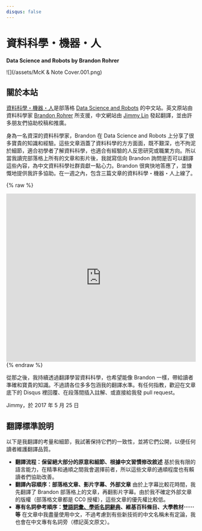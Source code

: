 ```yaml
---
disqus: false
---
```


# 資料科學・機器・人

**Data Science and Robots by Brandon Rohrer**

![](/assets/McK & Note Cover.001.png)

## 關於本站

[資料科學・機器・人](https://brohrer.mcknote.com/)是部落格 [Data Science and Robots](https://brohrer.github.io/blog.html) 的中文站。英文原站由資料科學家 [Brandon Rohrer](https://www.linkedin.com/in/brohrer/) 所支援，中文網站由 [Jimmy Lin](https://www.linkedin.com/in/imjmln/) 發起翻譯，並由許多朋友們協助校稿和推廣。

身為一名資深的資料科學家，Brandon 在 Data Science and Robots 上分享了很多寶貴的知識和經驗。這些文章涵蓋了資料科學的方方面面，既不艱深，也不拘泥於細節，適合初學者了解資料科學，也適合有經驗的人反思研究或職業方向。所以當我讀完部落格上所有的文章和影片後，我就寫信向 Brandon 詢問是否可以翻譯這些內容，為中文資料科學社群貢獻一點心力。Brandon 很爽快地答應了，並慷慨地提供我許多協助。在一週之內，包含三篇文章的資料科學・機器・人上線了。

{% raw %}
<iframe src="https://www.facebook.com/plugins/post.php?href=https%3A%2F%2Fwww.facebook.com%2FDataScienceAndRobots%2Fposts%2F428807957489372%3A0&width=500" width="100%" height="448" style="border:none;overflow:hidden" scrolling="no" frameborder="0" allowTransparency="true"></iframe>
{% endraw %}

從那之後，我持續透過翻譯學習資料科學，也希望能像 Brandon 一樣，帶給讀者準確和寶貴的知識。不過請各位多多包涵我的翻譯水準。有任何指教，歡迎在文章底下的 Disqus 裡回覆、在段落間插入註解、或直接給我發 pull request。

Jimmy，於 2017 年 5 月 25 日

## 翻譯標準說明

以下是我翻譯的考量和細節，我試著保持它們的一致性，並將它們公開，以便任何讀者維護翻譯品質。

* **翻譯流程：保留絕大部分的原意和細節、根據中文習慣修改敘述**
  基於我有限的語言能力，在精準和通順之間我會選擇前者，所以這些文章的通順程度也有賴讀者們協助改善。
* **翻譯內容順序：部落格文章、影片字幕、外部文章**
  由於上字幕比較花時間，我先翻譯了 Brandon 部落格上的文章，再翻影片字幕。由於我不確定外部文章的版權（部落格文章都是 CC0 授權），這些文章的優先權比較低。
* **專有名詞參考順序：[雙語詞彙、學術名詞辭典](http://terms.naer.edu.tw)、維基百科條目、大學教材⋯⋯等**
  在文章中我盡量使用中文，不過考慮到有些新技術的中文名稱未有定論，我也會在中文專有名詞旁（標記英文原文）。




